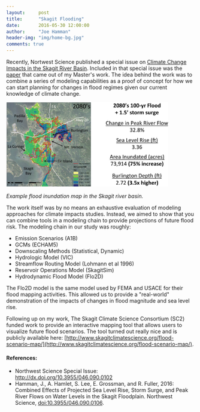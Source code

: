 ```yaml
---
layout:     post
title:      "Skagit Flooding"
date:       2016-05-30 12:00:00
author:     "Joe Hamman"
header-img: "img/home-bg.jpg"
comments: true
---
```


Recently, Nortwest Science published a special issue on [Climate Change Impacts in the Skagit River Basin](http://dx.doi.org/10.3955/046.090.0102). Included in that special issue was the [paper](http://dx.doi.org/10.3955/046.090.0106) that came out of my Master's work. The idea behind the work was to combine a series of modeling capabilities as a proof of concept for how we can start planning for changes in flood regimes given our current knowledge of climate change.

![skagit_floods](/img/skagit_floods.png)

*Example flood inundation map in the Skagit river basin.*

The work itself was by no means an exhaustive evaluation of modeling approaches for climate impacts studies. Instead, we aimed to show that you can combine tools in a modeling chain to provide projections of future flood risk. The modeling chain in our study was roughly:

- Emission Scenarios (A1B)
- GCMs (ECHAM5)
- Downscaling Methods (Statistical, Dynamic)
- Hydrologic Model (VIC)
- Streamflow Routing Model (Lohmann et al 1996)
- Reservoir Operations Model (SkagitSim)
- Hydrodynamic Flood Model (Flo2D)

The Flo2D model is the same model used by FEMA and USACE for their flood mapping activities. This allowed us to provide a "real-world" demonstration of the impacts of changes in flood magnitude and sea level rise.

Following up on my work, The Skagit Climate Science Consortium (SC2) funded work to provide an interactive mapping tool that allows users to visualize future flood scenarios.  The tool turned out really nice and is publicly available here: [http://www.skagitclimatescience.org/flood-scenario-map/](http://www.skagitclimatescience.org/flood-scenario-map/).

#### References:
- Northwest Science Special Issue: http://dx.doi.org/10.3955/046.090.0102
- Hamman, J., A. Hamlet, S. Lee, E. Grossman, and R. Fuller, 2016: Combined Effects of Projected Sea Level Rise, Storm Surge, and Peak River Flows on Water Levels in the Skagit Floodplain. Northwest Science, [doi:10.3955/046.090.0106](http://dx.doi.org/10.3955/046.090.0106).
